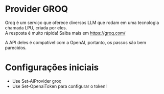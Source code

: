 # Provider GROQ

Groq é um serviço que oferece diversos LLM que rodam em uma tecnologia chamada LPU, criada por eles.  
A resposta é muito rápida!
Saiba mais em https://groq.com/  

A API deles é compatível com a OpenAI, portanto, os passos são bem parecidos.

# Configurações iniciais 

* Use Set-AiProvider groq
* Use Set-OpenaiToken para configurar o token!